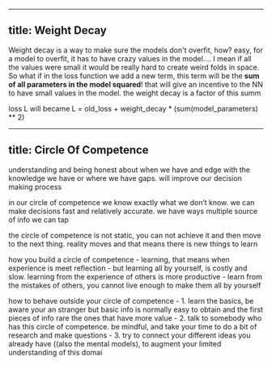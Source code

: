 
---
title: Weight Decay
---


Weight decay is a way to make sure the models don't overfit, how? easy, for a model to overfit, it has to have crazy values in the model.... I mean if all the values were small it would be really hard to create weird folds in space. So what if in the loss function we add a new term, this term will be the **sum of all parameters in the model squared**! that will give an incentive to the NN to have small values in the model. the weight decay is a factor of this summ


loss L will became     L = old_loss +  weight_decay * (sum(model_parameters) ** 2)





---
title: Circle Of Competence
---


understanding and being honest about when we have and edge with the knowledge we have or where we have gaps. will improve our decision making process


in our circle of competence we know exactly what we don’t know. we can make decisions fast and relatively accurate. we have ways multiple source of info we can tap


the circle of competence is not static, you can not achieve it and then move to the next thing. reality moves and that means there is new things to learn


how you build a circle of competence 
    - learning, that means when experience is meet reflection
    - but learning all by yourself, is costly and slow. learning from the experience of others is more productive
        - learn from the mistakes of others, you cannot live enough to make them all by yourself


how to behave outside your circle of competence 
    - 1. learn the basics, be aware your an stranger but basic info is normally easy to obtain and the first pieces of info rare the ones that have more value
    - 2. talk to somebody who has this circle of competence. be mindful, and take your time to do a bit of research and make questions
    - 3. try to connect your different ideas you already have ((also the mental models), to augment your limited understanding of this domai

